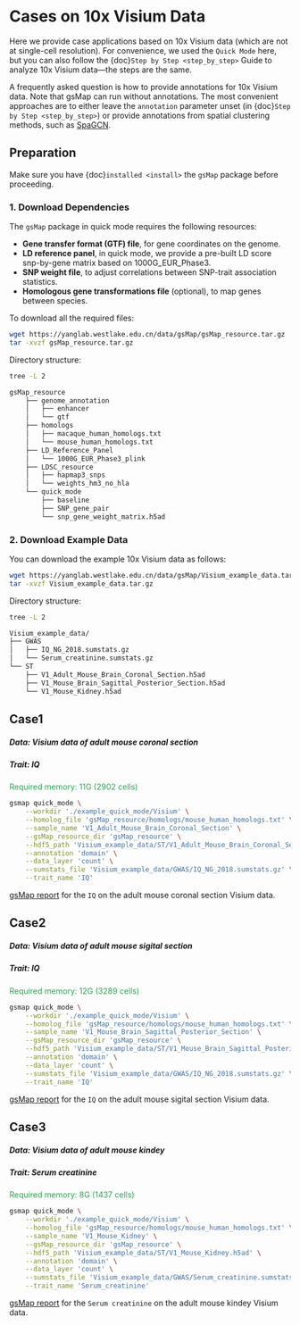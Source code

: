 # Cases on 10x Visium Data

Here we provide case applications based on 10x Visium data (which are not at single-cell resolution). For convenience, we used the `Quick Mode` here, but you can also follow the {doc}`Step by Step <step_by_step>` Guide to analyze 10x Visium data—the steps are the same.

A frequently asked question is how to provide annotations for 10x Visium data. Note that gsMap can run without annotations. The most convenient approaches are to either leave the `annotation` parameter unset (in {doc}`Step by Step <step_by_step>`) or provide annotations from spatial clustering methods, such as [SpaGCN](https://github.com/jianhuupenn/SpaGCN).


## Preparation

Make sure you have {doc}`installed <install>` the `gsMap` package before proceeding.

### 1. Download Dependencies

The `gsMap` package in quick mode requires the following resources:
- **Gene transfer format (GTF) file**, for gene coordinates on the genome.
- **LD reference panel**, in quick mode, we provide a pre-built LD score snp-by-gene matrix based on 1000G_EUR_Phase3.
- **SNP weight file**, to adjust correlations between SNP-trait association statistics.
- **Homologous gene transformations file** (optional), to map genes between species.

To download all the required files:
```bash
wget https://yanglab.westlake.edu.cn/data/gsMap/gsMap_resource.tar.gz
tar -xvzf gsMap_resource.tar.gz
```

Directory structure:
```bash
tree -L 2

gsMap_resource
    ├── genome_annotation
    │   ├── enhancer
    │   └── gtf
    ├── homologs
    │   ├── macaque_human_homologs.txt
    │   └── mouse_human_homologs.txt
    ├── LD_Reference_Panel
    │   └── 1000G_EUR_Phase3_plink
    ├── LDSC_resource
    │   ├── hapmap3_snps
    │   └── weights_hm3_no_hla
    └── quick_mode
        ├── baseline
        ├── SNP_gene_pair
        └── snp_gene_weight_matrix.h5ad
```

### 2. Download Example Data

You can download the example 10x Visium data as follows:

```bash
wget https://yanglab.westlake.edu.cn/data/gsMap/Visium_example_data.tar.gz
tar -xvzf Visium_example_data.tar.gz
```

Directory structure:
```bash
tree -L 2

Visium_example_data/
├── GWAS
│   ├── IQ_NG_2018.sumstats.gz
│   └── Serum_creatinine.sumstats.gz
└── ST
    ├── V1_Adult_Mouse_Brain_Coronal_Section.h5ad
    ├── V1_Mouse_Brain_Sagittal_Posterior_Section.h5ad
    └── V1_Mouse_Kidney.h5ad
```

## Case1
##### Data: Visium data of adult mouse coronal section
##### Trait: IQ
<span style="color:#31a354"> Required memory: 11G (2902 cells) </span>

```bash
gsmap quick_mode \
    --workdir './example_quick_mode/Visium' \
    --homolog_file 'gsMap_resource/homologs/mouse_human_homologs.txt' \
    --sample_name 'V1_Adult_Mouse_Brain_Coronal_Section' \
    --gsMap_resource_dir 'gsMap_resource' \
    --hdf5_path 'Visium_example_data/ST/V1_Adult_Mouse_Brain_Coronal_Section.h5ad' \
    --annotation 'domain' \
    --data_layer 'count' \
    --sumstats_file 'Visium_example_data/GWAS/IQ_NG_2018.sumstats.gz' \
    --trait_name 'IQ'
```
[gsMap report](https://yanglab.westlake.edu.cn/data/gsMap/Visium_report/coronal/V1_Adult_Mouse_Brain_Coronal_Section_IQ_gsMap_Report.html) for the `IQ` on the adult mouse coronal section Visium data.


## Case2
##### Data: Visium data of adult mouse sigital section
##### Trait: IQ

<span style="color:#31a354"> Required memory: 12G (3289 cells) </span>

```bash
gsmap quick_mode \
    --workdir './example_quick_mode/Visium' \
    --homolog_file 'gsMap_resource/homologs/mouse_human_homologs.txt' \
    --sample_name 'V1_Mouse_Brain_Sagittal_Posterior_Section' \
    --gsMap_resource_dir 'gsMap_resource' \
    --hdf5_path 'Visium_example_data/ST/V1_Mouse_Brain_Sagittal_Posterior_Section.h5ad' \
    --annotation 'domain' \
    --data_layer 'count' \
    --sumstats_file 'Visium_example_data/GWAS/IQ_NG_2018.sumstats.gz' \
    --trait_name 'IQ'
```
[gsMap report](https://yanglab.westlake.edu.cn/data/gsMap/Visium_report/saggital/V1_Mouse_Brain_Sagittal_Posterior_Section_IQ_gsMap_Report.html
) for the `IQ` on the adult mouse sigital section Visium data.



## Case3
##### Data: Visium data of adult mouse kindey
##### Trait: Serum creatinine

<span style="color:#31a354"> Required memory: 8G (1437 cells) </span>

```bash
gsmap quick_mode \
    --workdir './example_quick_mode/Visium' \
    --homolog_file 'gsMap_resource/homologs/mouse_human_homologs.txt' \
    --sample_name 'V1_Mouse_Kidney' \
    --gsMap_resource_dir 'gsMap_resource' \
    --hdf5_path 'Visium_example_data/ST/V1_Mouse_Kidney.h5ad' \
    --annotation 'domain' \
    --data_layer 'count' \
    --sumstats_file 'Visium_example_data/GWAS/Serum_creatinine.sumstats.gz' \
    --trait_name 'Serum_creatinine'
```
[gsMap report](https://yanglab.westlake.edu.cn/data/gsMap/Visium/V1_Mouse_Kidney_Serum_creatinine_gsMap_Report.html) for the `Serum creatinine` on the adult mouse kindey Visium data.

